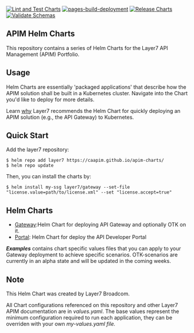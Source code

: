 [![Lint and Test Charts](https://github.com/CAAPIM/apim-charts/actions/workflows/lint-test.yaml/badge.svg)](https://github.com/CAAPIM/apim-charts/actions/workflows/lint-test.yaml)
[![pages-build-deployment](https://github.com/CAAPIM/apim-charts/actions/workflows/pages/pages-build-deployment/badge.svg)](https://github.com/CAAPIM/apim-charts/actions/workflows/pages/pages-build-deployment)
[![Release Charts](https://github.com/CAAPIM/apim-charts/actions/workflows/release.yaml/badge.svg)](https://github.com/CAAPIM/apim-charts/actions/workflows/release.yaml)
[![Validate Schemas](https://github.com/CAAPIM/apim-charts/actions/workflows/schema-validation.yaml/badge.svg)](https://github.com/CAAPIM/apim-charts/actions/workflows/schema-validation.yaml)

## APIM Helm Charts 
This repository contains a series of Helm Charts for the Layer7 API Management (APIM) Portfolio.

## Usage
Helm Charts are essentially 'packaged applications' that describe how the APIM solution shall be built in a Kubernetes cluster. Navigate into the Chart you'd like to deploy for more details.

Learn [why](https://techdocs.broadcom.com/us/en/ca-enterprise-software/layer7-api-management/api-gateway/congw-10-0/install-configure-upgrade/configuring-the-container-gateway.html) Layer7 recommends the Helm Chart for quickly deploying an APIM solution (e.g., the API Gateway) to Kubernetes. 


## Quick Start

Add the layer7 repository:

    $ helm repo add layer7 https://caapim.github.io/apim-charts/
    $ helm repo update

Then, you can install the charts by:

    $ helm install my-ssg layer7/gateway --set-file "license.value=path/to/license.xml" --set "license.accept=true"

## Helm Charts

- [Gateway](./charts/gateway):Helm Chart for deploying API Gateway and optionally OTK on it.
- [Portal](./charts/portal): Helm Chart for deploy the API Developer Portal

***Examples*** contains chart specific values files that you can apply to your Gateway deployment to achieve specific scenarios. OTK-scenarios are currently in an alpha state and will be updated in the coming weeks.

## Note
This Helm Chart was created by Layer7 Broadcom.

All Chart configurations referenced on this repository and other Layer7 APIM documentation are in <i>values.yaml</i>. The base values represent the minimum configuration required to run each application, they can be overriden with your own <i>my-values.yaml<i> file.

